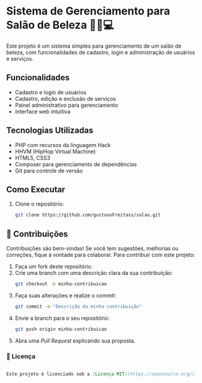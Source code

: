 # Sistema de Gerenciamento para Salão de Beleza 💇‍♀️💻

Este projeto é um sistema simples para gerenciamento de um salão de beleza, com funcionalidades de cadastro, login e administração de usuários e serviços.

## Funcionalidades

- Cadastro e login de usuários
- Cadastro, edição e exclusão de serviços
- Painel administrativo para gerenciamento
- Interface web intuitiva

## Tecnologias Utilizadas

- PHP com recursos da linguagem Hack
- HHVM (HipHop Virtual Machine)
- HTML5, CSS3
- Composer para gerenciamento de dependências
- Git para controle de versão

## Como Executar

1. Clone o repositório:
   ```bash
   git clone https://github.com/gustavoFreitass/salao.git

## 📌 Contribuições

Contribuições são bem-vindas! Se você tem sugestões, melhorias ou correções, fique à vontade para colaborar. Para contribuir com este projeto:

1. Faça um fork deste repositório.
2. Crie uma branch com uma descrição clara da sua contribuição:
   ```bash
   git checkout -b minha-contribuicao
3. Faça suas alterações e realize o commit:
   ```bash
   git commit -m "Descrição da minha contribuição"
4. Envie a branch para o seu repositório:
   ```bash
   git push origin minha-contribuicao
5. Abra uma *Pull Request* explicando sua proposta.


### 📄 Licença

```markdown

Este projeto é licenciado sob a [Licença MIT](https://opensource.org/licenses/MIT).

